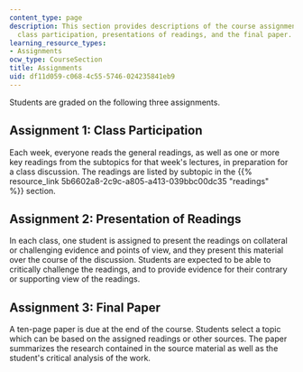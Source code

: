 ```yaml
---
content_type: page
description: This section provides descriptions of the course assignments, including
  class participation, presentations of readings, and the final paper.
learning_resource_types:
- Assignments
ocw_type: CourseSection
title: Assignments
uid: df11d059-c068-4c55-5746-024235841eb9
---
```


Students are graded on the following three assignments.

Assignment 1: Class Participation
---------------------------------

Each week, everyone reads the general readings, as well as one or more key readings from the subtopics for that week's lectures, in preparation for a class discussion. The readings are listed by subtopic in the {{% resource_link 5b6602a8-2c9c-a805-a413-039bbc00dc35 "readings" %}} section.

Assignment 2: Presentation of Readings
--------------------------------------

In each class, one student is assigned to present the readings on collateral or challenging evidence and points of view, and they present this material over the course of the discussion. Students are expected to be able to critically challenge the readings, and to provide evidence for their contrary or supporting view of the readings.

Assignment 3: Final Paper
-------------------------

A ten-page paper is due at the end of the course. Students select a topic which can be based on the assigned readings or other sources. The paper summarizes the research contained in the source material as well as the student's critical analysis of the work.